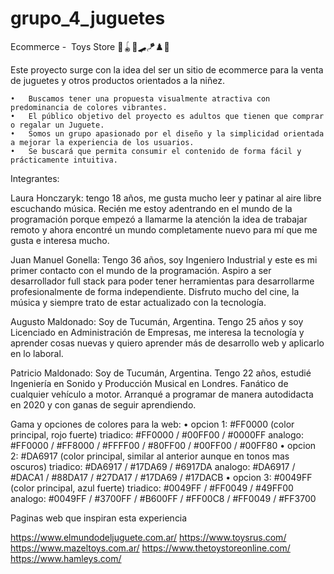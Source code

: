 # grupo_4_juguetes
Ecommerce -  Toys Store  🧸🪀🥏🛹🪁♟️🧩

Este proyecto surge con la idea del ser un sitio de ecommerce para la venta de juguetes y otros productos orientados a la niñez.

	•	Buscamos tener una propuesta visualmente atractiva con predominancia de colores vibrantes.
	•	El público objetivo del proyecto es adultos que tienen que comprar o regalar un Juguete. 
	•	Somos un grupo apasionado por el diseño y la simplicidad orientada a mejorar la experiencia de los usuarios.
	•	Se buscará que permita consumir el contenido de forma fácil y prácticamente intuitiva.

Integrantes:

Laura Honczaryk: tengo 18 años, me gusta mucho leer y patinar al aire libre escuchando música. Recién me estoy adentrando en el mundo de la programación porque empezó a llamarme la atención la idea de trabajar remoto y ahora encontré un mundo completamente nuevo para mí que me gusta e interesa mucho.

Juan Manuel Gonella: Tengo 36 años, soy Ingeniero Industrial y este es mi primer contacto con el mundo de la programación. Aspiro a ser desarrollador full stack para poder tener herramientas para desarrollarme profesionalmente de forma independiente. Disfruto mucho del cine, la música y siempre trato de estar actualizado con la tecnología.

Augusto Maldonado: Soy de Tucumán, Argentina. Tengo 25 años y soy Licenciado en Administración de Empresas, me interesa la tecnología y aprender cosas nuevas y quiero aprender más de desarrollo web y aplicarlo en lo laboral.

Patricio Maldonado: Soy de Tucumán, Argentina. Tengo 22 años, estudié Ingeniería en Sonido y Producción Musical en Londres. Fanático de cualquier vehículo a motor. Arranqué a programar de manera autodidacta en 2020 y con ganas de seguir aprendiendo.

Gama y opciones de colores para la web:
	•	opcion 1: #FF0000 (color principal, rojo fuerte) triadico: #FF0000 / #00FF00 / #0000FF analogo: #FF0000 / #FF8000 / #FFFF00 / #80FF00 / #00FF00 / #00FF80
	•	opcion 2: #DA6917 (color principal, similar al anterior aunque en tonos mas oscuros) triadico: #DA6917 / #17DA69 / #6917DA analogo: #DA6917 / #DACA1 / #88DA17 / #27DA17 / #17DA69 / #17DACB
	•	opcion 3: #0049FF (color principal, azul fuerte) triadico: #0049FF / #FF0049 / #49FF00 analogo: #0049FF / #3700FF / #B600FF / #FF00C8 / #FF0049 / #FF3700

Paginas web que inspiran esta experiencia

https://www.elmundodeljuguete.com.ar/
https://www.toysrus.com/
https://www.mazeltoys.com.ar/
https://www.thetoystoreonline.com/
https://www.hamleys.com/